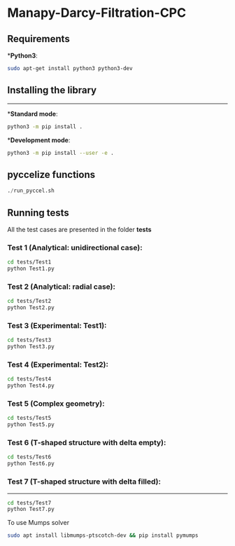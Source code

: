 # Manapy-Darcy-Filtration-CPC

## Requirements

***Python3**:
```bash
sudo apt-get install python3 python3-dev
```

## Installing the library
-----

***Standard mode**:
```bash
python3 -m pip install .
```

***Development mode**:
```bash
python3 -m pip install --user -e .
```

## pyccelize functions

```python
./run_pyccel.sh
```
## Running tests
All the test cases are presented in the folder **tests**


### Test 1 (Analytical: unidirectional case):
```bash
cd tests/Test1
python Test1.py
```


### Test 2 (Analytical: radial case):
```bash
cd tests/Test2
python Test2.py
```

### Test 3 (Experimental: Test1):
```bash
cd tests/Test3
python Test3.py
```

### Test 4 (Experimental: Test2):
```bash
cd tests/Test4
python Test4.py
```

### Test 5 (Complex geometry):
```bash
cd tests/Test5
python Test5.py
```
### Test 6 (T-shaped structure with delta empty):
```bash
cd tests/Test6
python Test6.py
```

### Test 7 (T-shaped structure with delta filled):
-----
```bash
cd tests/Test7
python Test7.py
```

To use Mumps solver

```sh
sudo apt install libmumps-ptscotch-dev && pip install pymumps
```
